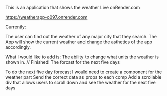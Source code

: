 This is an application that shows the weather
Live onRender.com

https://weatherapp-o097.onrender.com




Currently:

The user can find out the weather of any major city that they search.
The App will show the current weather and change the asthetics of the app accordingly.



What I would like to add is:
The ability to change what units the weather is shown in. // Finished!
The forcast for the next five days

To do the next five day forecast I would need to create a component for the weather part
Send the correct data as props to each comp
Add a scrollable div that allows users to scroll down and see the weather for the next five days
